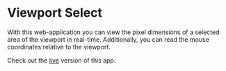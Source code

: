 # Viewport Select

With this web-application you can view the pixel dimensions of a selected area of the viewport in real-time. Additionally, you can read the mouse coordinates relative to the viewport.

Check out the [live](https://viewportselect.netlify.app/) version of this app.
